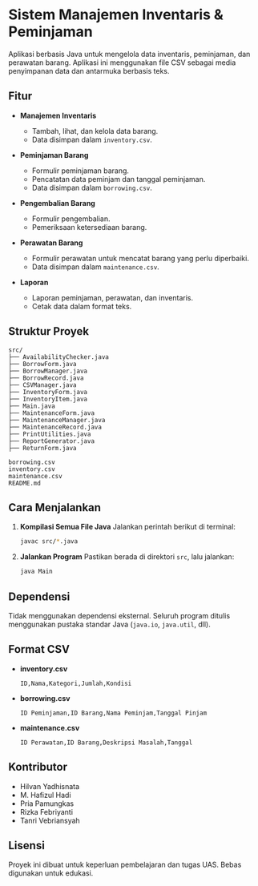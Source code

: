 # Sistem Manajemen Inventaris & Peminjaman

Aplikasi berbasis Java untuk mengelola data inventaris, peminjaman, dan perawatan barang. Aplikasi ini menggunakan file CSV sebagai media penyimpanan data dan antarmuka berbasis teks.

## Fitur

- **Manajemen Inventaris**
  - Tambah, lihat, dan kelola data barang.
  - Data disimpan dalam `inventory.csv`.

- **Peminjaman Barang**
  - Formulir peminjaman barang.
  - Pencatatan data peminjam dan tanggal peminjaman.
  - Data disimpan dalam `borrowing.csv`.

- **Pengembalian Barang**
  - Formulir pengembalian.
  - Pemeriksaan ketersediaan barang.

- **Perawatan Barang**
  - Formulir perawatan untuk mencatat barang yang perlu diperbaiki.
  - Data disimpan dalam `maintenance.csv`.

- **Laporan**
  - Laporan peminjaman, perawatan, dan inventaris.
  - Cetak data dalam format teks.

## Struktur Proyek

```
src/
├── AvailabilityChecker.java
├── BorrowForm.java
├── BorrowManager.java
├── BorrowRecord.java
├── CSVManager.java
├── InventoryForm.java
├── InventoryItem.java
├── Main.java
├── MaintenanceForm.java
├── MaintenanceManager.java
├── MaintenanceRecord.java
├── PrintUtilities.java
├── ReportGenerator.java
├── ReturnForm.java

borrowing.csv
inventory.csv
maintenance.csv
README.md
```

## Cara Menjalankan

1. **Kompilasi Semua File Java**
   Jalankan perintah berikut di terminal:

   ```bash
   javac src/*.java
   ```

2. **Jalankan Program**
   Pastikan berada di direktori `src`, lalu jalankan:

   ```bash
   java Main
   ```

## Dependensi

Tidak menggunakan dependensi eksternal. Seluruh program ditulis menggunakan pustaka standar Java (`java.io`, `java.util`, dll).

## Format CSV

- **inventory.csv**
  ```
  ID,Nama,Kategori,Jumlah,Kondisi
  ```

- **borrowing.csv**
  ```
  ID Peminjaman,ID Barang,Nama Peminjam,Tanggal Pinjam
  ```

- **maintenance.csv**
  ```
  ID Perawatan,ID Barang,Deskripsi Masalah,Tanggal
  ```

## Kontributor

- Hilvan Yadhisnata
- M. Hafizul Hadi
- Pria Pamungkas
- Rizka Febriyanti
- Tanri Vebriansyah

## Lisensi

Proyek ini dibuat untuk keperluan pembelajaran dan tugas UAS. Bebas digunakan untuk edukasi.
